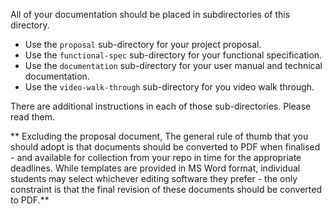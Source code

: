 All of your documentation should be placed in subdirectories of this directory.

- Use the `proposal` sub-directory for your project proposal.
- Use the `functional-spec` sub-directory for your functional specification.
- Use the `documentation` sub-directory for your user manual and technical documentation.
- Use the `video-walk-through` sub-directory for you video walk through.

There are additional instructions in each of those sub-directories.  Please read them.

** Excluding the proposal document, The general rule of thumb that you should 
adopt is that documents should be converted to PDF when finalised - and
available for collection from your repo in time for the appropriate deadlines.
While templates are provided in MS Word format, individual students may select
whichever editing software they prefer - the only constraint is that
the final revision of these documents should be converted to PDF.**
